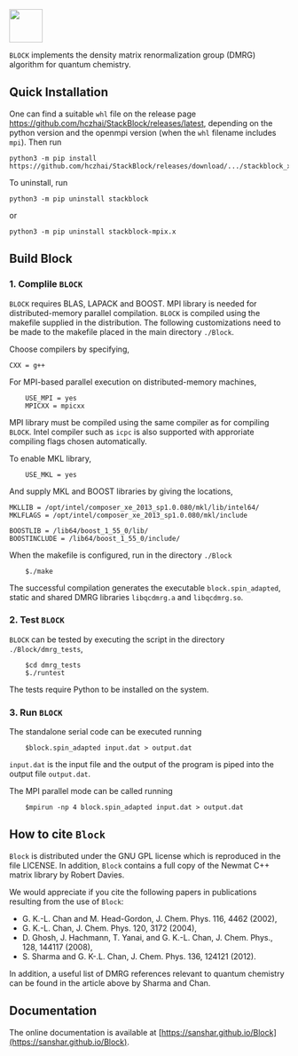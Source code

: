 <img src="https://raw.githubusercontent.com/sanshar/Block/master/README_Examples/block_logo.jpg" width="60px" height="60px" />

`BLOCK` implements the density matrix renormalization group (DMRG) algorithm for quantum chemistry.

Quick Installation
------------------

One can find a suitable ``whl`` file on the release page https://github.com/hczhai/StackBlock/releases/latest,
depending on the python version and the openmpi version (when the ``whl`` filename includes ``mpi``). Then run

	python3 -m pip install https://github.com/hczhai/StackBlock/releases/download/.../stackblock_xxx_x86_64.whl

To uninstall, run

	python3 -m pip uninstall stackblock

or

	python3 -m pip uninstall stackblock-mpix.x

Build Block
-----------

### 1. Complile ```BLOCK```

```BLOCK``` requires BLAS, LAPACK and BOOST.
MPI library is needed for distributed-memory parallel compilation.
```BLOCK``` is compiled using the makefile supplied in the distribution. 
The following customizations need to be made to the makefile placed in the main directory ```./Block```. 

Choose compilers by specifying,

	CXX = g++  

For MPI-based parallel execution on distributed-memory machines,
  
        USE_MPI = yes
        MPICXX = mpicxx  

MPI library must be compiled using the same compiler as for compiling ```BLOCK```. 
Intel compiler such as ```icpc``` is also supported with approriate compiling flags chosen automatically.

To enable MKL library,

        USE_MKL = yes

And supply MKL and BOOST libraries by giving the locations,
    
	MKLLIB = /opt/intel/composer_xe_2013_sp1.0.080/mkl/lib/intel64/ 
	MKLFLAGS = /opt/intel/composer_xe_2013_sp1.0.080/mkl/include

	BOOSTLIB = /lib64/boost_1_55_0/lib/
	BOOSTINCLUDE = /lib64/boost_1_55_0/include/

When the makefile is configured, run in the directory ```./Block```

        $./make

The successful compilation generates the executable ```block.spin_adapted```, static and shared DMRG libraries ```libqcdmrg.a``` and ```libqcdmrg.so```.

### 2. Test ```BLOCK```

```BLOCK``` can be tested by executing the script in the directory ```./Block/dmrg_tests```,

        $cd dmrg_tests
        $./runtest

The tests require Python to be installed on the system.

### 3. Run ```BLOCK```

The standalone serial code can be executed running

        $block.spin_adapted input.dat > output.dat

```input.dat``` is the input file and the output of the program is piped into the output file ```output.dat```.

The MPI parallel mode can be called running

        $mpirun -np 4 block.spin_adapted input.dat > output.dat

How to cite `Block`
-------------------

`Block` is distributed under the GNU GPL license which is reproduced in the file LICENSE.
In addition, `Block` contains a full copy of the Newmat C++ matrix library by Robert Davies.

We would appreciate if you cite the following papers in publications resulting from the
use of `Block`:

* G. K.-L. Chan and M. Head-Gordon, J. Chem. Phys. 116, 4462 (2002),
* G. K.-L. Chan, J. Chem. Phys. 120, 3172 (2004),
* D. Ghosh, J. Hachmann, T. Yanai, and G. K.-L. Chan, J. Chem. Phys., 128, 144117 (2008),
* S. Sharma and G. K-.L. Chan, J. Chem. Phys. 136, 124121 (2012).

In addition, a useful list of DMRG references relevant to quantum chemistry can be found
in the article above by Sharma and Chan.


Documentation
-------------

The online documentation is available at [https://sanshar.github.io/Block](https://sanshar.github.io/Block).

